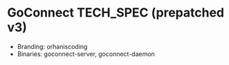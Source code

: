 # GoConnect TECH_SPEC (prepatched v3)
- Branding: orhaniscoding
- Binaries: goconnect-server, goconnect-daemon
